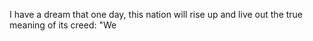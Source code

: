 I have a dream that one day, this nation will rise up and live out the true meaning of its creed: "We